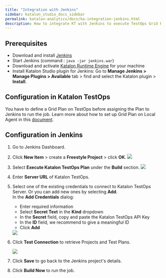 ```yaml
---
title: "Integration with Jenkins" 
sidebar: katalon_studio_docs_sidebar
permalink: katalon-analytics/docs/ka-integration-jenkins.html 
description: How to integrate KT with Jenkins to execute TestOps Grid Plan
---
```

## Prerequisites

* Download and install [Jenkins](https://jenkins.io/download/)
* Start Jenkins (command : `java -jar jenkins.war`)
* Download and activate [Katalon Runtime Engine](https://www.katalon.com/download/) for your machine
* Install Katalon Studio plugin for Jenkins: Go to **Manage Jenkins > Manage Plugins > Available** tab > find and select the Katalon plugin > **Install**.

## Configuration in Katalon TestOps

You have to define a Grid Plan on TestOps before assigning the Plan to Jenkins to run the job. Learn more about how to set up Grid Plan on Local Agent in this [document](https://docs.katalon.com/katalon-analytics/docs/grid-local-agents.html).

## Configuration in Jenkins

1. Go to Jenkins Dashboard.
2. Click **New Item** > create a **Freestyle Project** > click **OK**.
   ![](https://github.com/katalon-studio/docs-images/raw/master/katalon-analytics/docs/jenkins-ka-integration/1-Create-New-Item-Project.JPG)

3. Select **Execute Katalon TestOps Plan** under the **Build** section.
   ![](https://github.com/katalon-studio/docs-images/raw/master/katalon-analytics/docs/jenkins-ka-integration/2-Execute-TestOps_Plan.png)

4. Enter **Server URL** of Katalon TestOps.
5. Select one of the existing credentials to connect to Katalon TestOps Server. Or you can add new ones by selecting **Add**.    
   In the **Add Credentials** dialog:
   
   * Enter required information 
   * Select **Secret Text** in the **Kind** dropdown
   * In the **Secret** field, copy and paste the Katalon TestOps API Key
   * In the **ID** field, we recommend to give a meaningful ID
   * Click **Add**

   <img src="https://github.com/katalon-studio/docs-images/raw/master/katalon-analytics/docs/jenkins-ka-integration/secret-text.png" width="" height="">

6. Click **Test Connection** to retrieve Projects and Test Plans.

   ![](https://github.com/katalon-studio/docs-images/raw/master/katalon-analytics/docs/jenkins-ka-integration/3-Define-Build-Step.JPG)

7. Click **Save** to go back to the Jenkins project's details.
8. Click **Build Now** to run the job.
